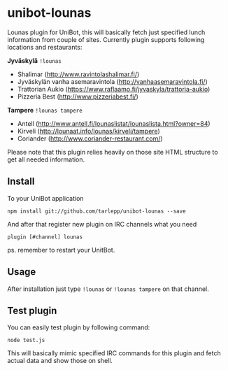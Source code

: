 # unibot-lounas
Lounas plugin for UniBot, this will basically fetch just specified lunch information from couple of sites. Currently
plugin supports following locations and restaurants:

**Jyväskylä** ```!lounas```

* Shalimar (http://www.ravintolashalimar.fi/)
* Jyväskylän vanha asemaravintola (http://vanhaasemaravintola.fi/)
* Trattorian Aukio (https://www.raflaamo.fi/jyvaskyla/trattoria-aukio)
* Pizzeria Best (http://www.pizzeriabest.fi/)
 
**Tampere** ```!lounas tampere```

* Antell (http://www.antell.fi/lounaslistat/lounaslista.html?owner=84)
* Kirveli (http://lounaat.info/lounas/kirveli/tampere)
* Coriander (http://www.coriander-restaurant.com/)

Please note that this plugin relies heavily on those site HTML structure to get all needed information.

## Install
To your UniBot application

```npm install git://github.com/tarlepp/unibot-lounas --save```

And after that register new plugin on IRC channels what you need

```plugin [#channel] lounas```

ps. remember to restart your UnitBot.

## Usage
After installation just type ```!lounas``` or ```!lounas tampere``` on that channel.

## Test plugin
You can easily test plugin by following command:

```node test.js```

This will basically mimic specified IRC commands for this plugin and fetch actual data and show those on shell.
